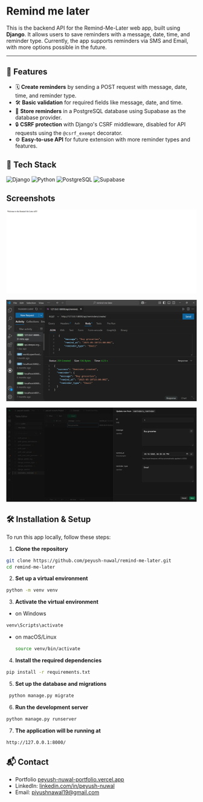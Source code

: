 
# Remind me later


This is the backend API for the Remind-Me-Later web app, built using **Django**. It allows users to save reminders with a message, date, time, and reminder type. Currently, the app supports reminders via SMS and Email, with more options possible in the future.



---



## 🚀 Features

- 🗓️ **Create reminders** by sending a POST request with message, date, time, and reminder type.
- 🛠️ **Basic validation** for required fields like message, date, and time.
- 💾 **Store reminders** in a PostgreSQL database using Supabase as the database provider.
- 🔒 **CSRF protection** with Django's CSRF middleware, disabled for API requests using the `@csrf_exempt` decorator.
- ⚙️ **Easy-to-use API** for future extension with more reminder types and features.

## 🧰 Tech Stack

![Django](https://img.shields.io/badge/Django-092E20?style=for-the-badge&logo=django&logoColor=white)
![Python](https://img.shields.io/badge/Python-3776AB?style=for-the-badge&logo=python&logoColor=white)
![PostgreSQL](https://img.shields.io/badge/PostgreSQL-4169E1?style=for-the-badge&logo=postgresql&logoColor=white)
![Supabase](https://img.shields.io/badge/Supabase-3ECF8E?style=for-the-badge&logo=supabase&logoColor=white)




## Screenshots

![App Screenshot](/ss/ss-1.png)

![App Screenshot](/ss/ss-2.png)

![App Screenshot](/ss/ss-3.png)







## 🛠 Installation & Setup

To run this app locally, follow these steps:

1. **Clone the repository**
  ```bash
  git clone https://github.com/peyush-nuwal/remind-me-later.git
  cd remind-me-later
  ```

2. **Set up a virtual environment**
  ```bash
  python -m venv venv
  ```  

3. **Activate the virtual environment**
-  on Windows
  ```bash
  venv\Scripts\activate
  
  ```
- on macOS/Linux
  ```bash
  source venv/bin/activate
  
  ```

4. **Install the required dependencies**
  ```bash
  pip install -r requirements.txt
  
  ```

5. **Set up the database and migrations**
  ```bash
   python manage.py migrate


  ```

6. **Run the development server**
```bash
python manage.py runserver


```

7. **The application will be running at**
```bash
http://127.0.0.1:8000/

```

## 📬 Contact

- Portfolio [peyush-nuwal-portfolio.vercel.app](https://peyush-nuwal-portfolio.vercel.app/)
- LinkedIn: [linkedin.com/in/peyush-nuwal](https://linkedin.com/in/peyush-nuwal)
- Email: piyushnawal19@gmail.com

